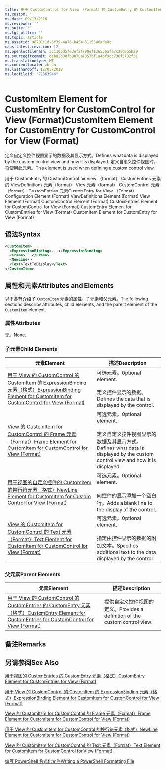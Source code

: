 ```yaml
---
title: 用于 CustomControl for View （Format）的 CustomEntry 的 CustomItem 元素 |Microsoft Docs
ms.custom: ''
ms.date: 09/13/2016
ms.reviewer: ''
ms.suite: ''
ms.tgt_pltfrm: ''
ms.topic: article
ms.assetid: 98708c1d-6f39-4a76-b454-31153a6ade8c
caps.latest.revision: 12
ms.openlocfilehash: 3c110bd5fe3ef2f790ef136556afa7c29d0b5b29
ms.sourcegitcommit: debd2b38fb8070a7357bf1a4bf9cc736f3702f31
ms.translationtype: MT
ms.contentlocale: zh-CN
ms.lasthandoff: 12/05/2019
ms.locfileid: "72363946"
---
```

# <a name="customitem-element-for-customentry-for-customcontrol-for-view-format"></a><span data-ttu-id="6feac-102">CustomItem Element for CustomEntry for CustomControl for View (Format)</span><span class="sxs-lookup"><span data-stu-id="6feac-102">CustomItem Element for CustomEntry for CustomControl for View (Format)</span></span>

<span data-ttu-id="6feac-103">定义自定义控件视图显示的数据及其显示方式。</span><span class="sxs-lookup"><span data-stu-id="6feac-103">Defines what data is displayed by the custom control view and how it is displayed.</span></span> <span data-ttu-id="6feac-104">定义自定义控件视图时，将使用此元素。</span><span class="sxs-lookup"><span data-stu-id="6feac-104">This element is used when defining a custom control view.</span></span>

<span data-ttu-id="6feac-105">用于 CustomEntry 的 CustomControl for view （format） CustomEntries 元素的 ViewDefinitions 元素（format） View 元素（format） CustomControl 元素（format） CustomEntries 元素CustomEntry for View （Format）</span><span class="sxs-lookup"><span data-stu-id="6feac-105">Configuration Element (Format) ViewDefinitions Element (Format) View Element (Format) CustomControl Element (Format) CustomEntries Element for CustomControl for View (Format) CustomEntry Element for CustomEntries for View (Format) CustomItem Element for CustomEntry for View (Format)</span></span>

## <a name="syntax"></a><span data-ttu-id="6feac-106">语法</span><span class="sxs-lookup"><span data-stu-id="6feac-106">Syntax</span></span>

```xml
<CustomItem>
  <ExpressionBinding>...</ExpressionBinding>
  <Frame>...</Frame>
  <NewLine/>
  <Text>TextToDisplay</Text>
</CustomItem>
```

## <a name="attributes-and-elements"></a><span data-ttu-id="6feac-107">属性和元素</span><span class="sxs-lookup"><span data-stu-id="6feac-107">Attributes and Elements</span></span>

<span data-ttu-id="6feac-108">以下各节介绍了 `CustomItem` 元素的属性、子元素和父元素。</span><span class="sxs-lookup"><span data-stu-id="6feac-108">The following sections describe attributes, child elements, and the parent element of the `CustomItem` element.</span></span>

### <a name="attributes"></a><span data-ttu-id="6feac-109">属性</span><span class="sxs-lookup"><span data-stu-id="6feac-109">Attributes</span></span>

<span data-ttu-id="6feac-110">无。</span><span class="sxs-lookup"><span data-stu-id="6feac-110">None.</span></span>

### <a name="child-elements"></a><span data-ttu-id="6feac-111">子元素</span><span class="sxs-lookup"><span data-stu-id="6feac-111">Child Elements</span></span>

|<span data-ttu-id="6feac-112">元素</span><span class="sxs-lookup"><span data-stu-id="6feac-112">Element</span></span>|<span data-ttu-id="6feac-113">描述</span><span class="sxs-lookup"><span data-stu-id="6feac-113">Description</span></span>|
|-------------|-----------------|
|[<span data-ttu-id="6feac-114">用于 View 的 CustomControl 的 CustomItem 的 ExpressionBinding 元素（格式）</span><span class="sxs-lookup"><span data-stu-id="6feac-114">ExpressionBinding Element for CustomItem for CustomControl for View (Format)</span></span>](./expressionbinding-element-for-customitem-for-customcontrol-for-view-format.md)|<span data-ttu-id="6feac-115">可选元素。</span><span class="sxs-lookup"><span data-stu-id="6feac-115">Optional element.</span></span><br /><br /> <span data-ttu-id="6feac-116">定义控件显示的数据。</span><span class="sxs-lookup"><span data-stu-id="6feac-116">Defines the data that is displayed by the control.</span></span>|
|[<span data-ttu-id="6feac-117">View 的 CustomItem for CustomControl 的 Frame 元素（Format）</span><span class="sxs-lookup"><span data-stu-id="6feac-117">Frame Element for CustomItem for CustomControl for View (Format)</span></span>](./frame-element-for-customitem-for-customcontrol-for-view-format.md)|<span data-ttu-id="6feac-118">可选元素。</span><span class="sxs-lookup"><span data-stu-id="6feac-118">Optional element.</span></span><br /><br /> <span data-ttu-id="6feac-119">定义自定义控件视图显示的数据及其显示方式。</span><span class="sxs-lookup"><span data-stu-id="6feac-119">Defines what data is displayed by the custom control view and how it is displayed.</span></span>|
|[<span data-ttu-id="6feac-120">用于视图的自定义控件的 CustomItem 的换行符元素（格式）</span><span class="sxs-lookup"><span data-stu-id="6feac-120">NewLine Element for CustomItem for Custom Control for View (Format)</span></span>](./newline-element-for-customitem-for-customcontrol-for-view-format.md)|<span data-ttu-id="6feac-121">可选元素。</span><span class="sxs-lookup"><span data-stu-id="6feac-121">Optional element.</span></span><br /><br /> <span data-ttu-id="6feac-122">向控件的显示添加一个空白行。</span><span class="sxs-lookup"><span data-stu-id="6feac-122">Adds a blank line to the display of the control.</span></span>|
|[<span data-ttu-id="6feac-123">View 的 CustomItem for CustomControl 的 Text 元素（Format）</span><span class="sxs-lookup"><span data-stu-id="6feac-123">Text Element for CustomItem for CustomControl for View (Format)</span></span>](./text-element-for-customitem-for-customview-for-view-format.md)|<span data-ttu-id="6feac-124">可选元素。</span><span class="sxs-lookup"><span data-stu-id="6feac-124">Optional element.</span></span><br /><br /> <span data-ttu-id="6feac-125">指定由控件显示的数据的附加文本。</span><span class="sxs-lookup"><span data-stu-id="6feac-125">Specifies additional text to the data displayed by the control.</span></span>|

### <a name="parent-elements"></a><span data-ttu-id="6feac-126">父元素</span><span class="sxs-lookup"><span data-stu-id="6feac-126">Parent Elements</span></span>

|<span data-ttu-id="6feac-127">元素</span><span class="sxs-lookup"><span data-stu-id="6feac-127">Element</span></span>|<span data-ttu-id="6feac-128">描述</span><span class="sxs-lookup"><span data-stu-id="6feac-128">Description</span></span>|
|-------------|-----------------|
|[<span data-ttu-id="6feac-129">用于 View 的 CustomControl 的 CustomEntries 的 CustomEntry 元素（格式）</span><span class="sxs-lookup"><span data-stu-id="6feac-129">CustomEntry Element for CustomEntries for CustomControl for View (Format)</span></span>](./customentry-element-for-customentries-for-customcontrol-for-view-format.md)|<span data-ttu-id="6feac-130">提供自定义控件视图的定义。</span><span class="sxs-lookup"><span data-stu-id="6feac-130">Provides a definition of the custom control view.</span></span>|

## <a name="remarks"></a><span data-ttu-id="6feac-131">备注</span><span class="sxs-lookup"><span data-stu-id="6feac-131">Remarks</span></span>

## <a name="see-also"></a><span data-ttu-id="6feac-132">另请参阅</span><span class="sxs-lookup"><span data-stu-id="6feac-132">See Also</span></span>

[<span data-ttu-id="6feac-133">用于视图的 CustomEntries 的 CustomEntry 元素（格式）</span><span class="sxs-lookup"><span data-stu-id="6feac-133">CustomEntry Element for CustomEntries for View (Format)</span></span>](./customentry-element-for-customentries-for-customcontrol-for-view-format.md)

[<span data-ttu-id="6feac-134">用于 View 的 CustomControl 的 CustomItem 的 ExpressionBinding 元素（格式）</span><span class="sxs-lookup"><span data-stu-id="6feac-134">ExpressionBinding Element for CustomItem for CustomControl for View (Format)</span></span>](./expressionbinding-element-for-customitem-for-customcontrol-for-view-format.md)

[<span data-ttu-id="6feac-135">View 的 CustomItem for CustomControl 的 Frame 元素（Format）</span><span class="sxs-lookup"><span data-stu-id="6feac-135">Frame Element for CustomItem for CustomControl for View (Format)</span></span>](./frame-element-for-customitem-for-customcontrol-for-view-format.md)

[<span data-ttu-id="6feac-136">用于 View 的 CustomItem for CustomControl 的换行符元素（格式）</span><span class="sxs-lookup"><span data-stu-id="6feac-136">NewLine Element for CustomItem for CustomControl for View (Format)</span></span>](./newline-element-for-customitem-for-customcontrol-for-view-format.md)

[<span data-ttu-id="6feac-137">View 的 CustomItem for CustomControl 的 Text 元素（Format）</span><span class="sxs-lookup"><span data-stu-id="6feac-137">Text Element for CustomItem for CustomControl for View (Format)</span></span>](./text-element-for-customitem-for-customview-for-view-format.md)

[<span data-ttu-id="6feac-138">编写 PowerShell 格式化文件</span><span class="sxs-lookup"><span data-stu-id="6feac-138">Writing a PowerShell Formatting File</span></span>](./writing-a-powershell-formatting-file.md)
